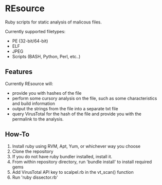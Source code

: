 REsource
========

Ruby scripts for static analysis of malicous files. 

Currently supported filetypes:
* PE (32-bit/64-bit)
* ELF
* JPEG
* Scripts (BASH, Python, Perl, etc..)


Features
--------
Currently REsource will:
- provide you with hashes of the file
- perform some cursory analysis on the file, such as some characteristics and build information 
- output the strings from the file into a separate txt file
- query VirusTotal for the hash of the file and provide you with the permalink to the analysis.


How-To
-------
1. Install ruby using RVM, Apt, Yum, or whichever way you choose
2. Clone the repository
3. If you do not have ruby bundler installed, install it.
4. From within repository directory, run 'bundle install' to install required gems
5. Add VirusTotal API key to scalpel.rb in the vt_scan() function
6. Run 'ruby dissector.rb'
